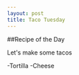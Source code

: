 ```yaml
---
layout: post
title: Taco Tuesday
---
```


##Recipe of the Day

Let's make some tacos

-Tortilla
-Cheese
